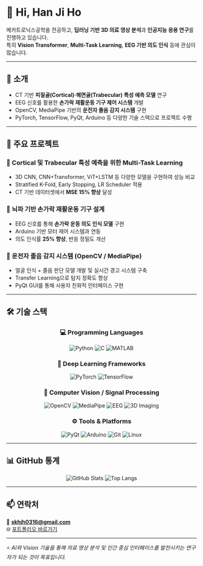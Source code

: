 # 👋 Hi, Han Ji Ho
메카트로닉스공학을 전공하고, **딥러닝 기반 3D 의료 영상 분석**과 **인공지능 응용 연구**를 진행하고 있습니다.  
특히 **Vision Transformer**, **Multi-Task Learning**, **EEG 기반 의도 인식** 등에 관심이 많습니다.  

---

## 🧠 소개
- CT 기반 **피질골(Cortical)·해면골(Trabecular) 특성 예측 모델** 연구  
- EEG 신호를 활용한 **손가락 재활운동 기구 제어 시스템** 개발  
- OpenCV, MediaPipe 기반의 **운전자 졸음 감지 시스템** 구현  
- PyTorch, TensorFlow, PyQt, Arduino 등 다양한 기술 스택으로 프로젝트 수행  

---

## 🚀 주요 프로젝트

### 🦴 Cortical 및 Trabecular 특성 예측을 위한 Multi-Task Learning  
- 3D CNN, CNN+Transformer, ViT+LSTM 등 다양한 모델을 구현하여 성능 비교  
- Stratified K-Fold, Early Stopping, LR Scheduler 적용  
- CT 기반 데이터셋에서 **MSE 15% 향상** 달성  

### 🧠 뇌파 기반 손가락 재활운동 기구 설계  
- EEG 신호를 통해 **손가락 운동 의도 인식 모델** 구현  
- Arduino 기반 모터 제어 시스템과 연동  
- 의도 인식률 **25% 향상**, 반응 정밀도 개선  

### 🚗 운전자 졸음 감지 시스템 (OpenCV / MediaPipe)  
- 얼굴 인식 + 졸음 판단 모델 개발 및 실시간 경고 시스템 구축  
- Transfer Learning으로 탐지 정확도 향상  
- PyQt GUI를 통해 사용자 친화적 인터페이스 구현  

---

## 🛠️ 기술 스택

<div align="center">

### 💻 Programming Languages  
![Python](https://img.shields.io/badge/Python-3776AB?style=for-the-badge&logo=python&logoColor=white)
![C](https://img.shields.io/badge/C-00599C?style=for-the-badge&logo=c&logoColor=white)
![MATLAB](https://img.shields.io/badge/MATLAB-0076A8?style=for-the-badge&logo=mathworks&logoColor=white)

### 🤖 Deep Learning Frameworks  
![PyTorch](https://img.shields.io/badge/PyTorch-EE4C2C?style=for-the-badge&logo=pytorch&logoColor=white)
![TensorFlow](https://img.shields.io/badge/TensorFlow-FF6F00?style=for-the-badge&logo=tensorflow&logoColor=white)

### 🧩 Computer Vision / Signal Processing  
![OpenCV](https://img.shields.io/badge/OpenCV-5C3EE8?style=for-the-badge&logo=opencv&logoColor=white)
![MediaPipe](https://img.shields.io/badge/MediaPipe-4285F4?style=for-the-badge&logo=google&logoColor=white)
![EEG](https://img.shields.io/badge/EEG%20Signal-009688?style=for-the-badge)
![3D Imaging](https://img.shields.io/badge/3D%20Image%20Processing-673AB7?style=for-the-badge)

### ⚙️ Tools & Platforms  
![PyQt](https://img.shields.io/badge/PyQt-41CD52?style=for-the-badge&logo=qt&logoColor=white)
![Arduino](https://img.shields.io/badge/Arduino-00979D?style=for-the-badge&logo=arduino&logoColor=white)
![Git](https://img.shields.io/badge/Git-F05032?style=for-the-badge&logo=git&logoColor=white)
![Linux](https://img.shields.io/badge/Linux-FCC624?style=for-the-badge&logo=linux&logoColor=black)

</div>

---

## 📊 GitHub 통계

<div align="center">

![GitHub Stats](https://github-readme-stats.vercel.app/api?username=jiho-han&show_icons=true&theme=tokyonight)
![Top Langs](https://github-readme-stats.vercel.app/api/top-langs/?username=jiho-han&layout=compact&theme=tokyonight)

</div>

---

## 📫 연락처  
📧 **skhjh0316@gmail.com**  
🌐 [포트폴리오 바로가기](https://hanjiho.journoportfolio.com/)  

---

⭐️ *AI와 Vision 기술을 통해 의료 영상 분석 및 인간 중심 인터페이스를 발전시키는 연구자가 되는 것이 목표입니다.*
